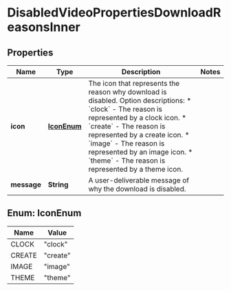 

# DisabledVideoPropertiesDownloadReasonsInner


## Properties

| Name | Type | Description | Notes |
|------------ | ------------- | ------------- | -------------|
|**icon** | [**IconEnum**](#IconEnum) | The icon that represents the reason why download is disabled.  Option descriptions:  * &#x60;clock&#x60; - The reason is represented by a clock icon.  * &#x60;create&#x60; - The reason is represented by a create icon.  * &#x60;image&#x60; - The reason is represented by an image icon.  * &#x60;theme&#x60; - The reason is represented by a theme icon.  |  |
|**message** | **String** | A user-deliverable message of why the download is disabled. |  |



## Enum: IconEnum

| Name | Value |
|---- | -----|
| CLOCK | &quot;clock&quot; |
| CREATE | &quot;create&quot; |
| IMAGE | &quot;image&quot; |
| THEME | &quot;theme&quot; |



